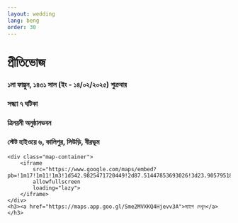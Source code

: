 ```yaml
---
layout: wedding
lang: beng
order: 30
---
```


<div class="beng reception">
    <h1 class="head recp"> প্রীতিভোজ </h1>
    <h3 class="head recp-time">১লা ফাল্গুন, ১৪৩১ সাল  (ইং - ১৪/০২/২০২৫) শুক্রবার</h3>
    <h3 class="head recp-loc">সন্ধ্যা ৭ ঘটিকা</h3>
    <h3 class="head recp-loc">ত্রিনয়নী অনুষ্ঠানভবন</h3>
    <h3 class="head recp-loc">স্টেট হাইওয়ে ৬, কালিপুর, সিউড়ি, বীরভূম</h3>


    <div class="map-container">
        <iframe
            src="https://www.google.com/maps/embed?pb=!1m17!1m11!1m3!1d542.9825471720449!2d87.51447853693026!3d23.90579518000148!2m2!1f0!2f0!3m2!1i1024!2i768!4f13.1!3m3!1m2!1s0x39f75846cfaab1c5%3A0x7e44407e58d00763!2sTRINAYANI%20HOTEL%20%26%20BANQUET!5e1!3m2!1sen!2sin!4v1738954702104!5m2!1sen!2sin"
            allowfullscreen
            loading="lazy">
        </iframe>
    </div>
    <h3><a href="https://maps.app.goo.gl/Sme2MVXKQ4Hjevv3A">ম্যাপে দেখুন</a></h3>
</div>
